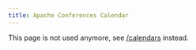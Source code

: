 ```yaml
---
title: Apache Conferences Calendar
---
```


This page is not used anymore, see [/calendars](/calendars/) instead.

<script>
    // Hugo aliases should do that, didn't get them to work so far
    window.location.href = "/calendars/"
</script>


